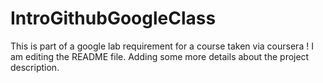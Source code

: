 # IntroGithubGoogleClass
This is part of a google lab requirement for a course taken via coursera !
I am editing the README file. Adding some more details about the project description.
